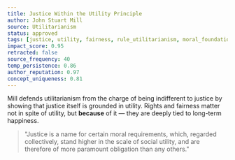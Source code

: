 ```yaml
---
title: Justice Within the Utility Principle
author: John Stuart Mill
source: Utilitarianism
status: approved
tags: [justice, utility, fairness, rule_utilitarianism, moral_foundation]
impact_score: 0.95
retracted: false
source_frequency: 40
temp_persistence: 0.86
author_reputation: 0.97
concept_uniqueness: 0.81
---
```


Mill defends utilitarianism from the charge of being indifferent to justice by showing that justice itself is grounded in utility. Rights and fairness matter not in spite of utility, but **because** of it — they are deeply tied to long-term happiness.

> "Justice is a name for certain moral requirements, which, regarded collectively, stand higher in the scale of social utility, and are therefore of more paramount obligation than any others."